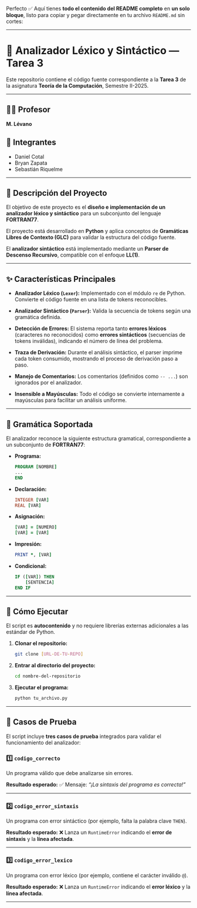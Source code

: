 Perfecto ✅ Aquí tienes **todo el contenido del README completo** en **un solo bloque**, listo para copiar y pegar directamente en tu archivo `README.md` sin cortes:

---

# 🧠 Analizador Léxico y Sintáctico — Tarea 3

Este repositorio contiene el código fuente correspondiente a la **Tarea 3** de la asignatura **Teoría de la Computación**, Semestre II-2025.

---

## 👨‍🏫 Profesor

**M. Lévano**

## 👥 Integrantes

* Daniel Cotal
* Bryan Zapata
* Sebastián Riquelme

---

## 📜 Descripción del Proyecto

El objetivo de este proyecto es el **diseño e implementación de un analizador léxico y sintáctico** para un subconjunto del lenguaje **FORTRAN77**.

El proyecto está desarrollado en **Python** y aplica conceptos de **Gramáticas Libres de Contexto (GLC)** para validar la estructura del código fuente.

El **analizador sintáctico** está implementado mediante un **Parser de Descenso Recursivo**, compatible con el enfoque **LL(1)**.

---

## ✨ Características Principales

* **Analizador Léxico (`Lexer`):**
  Implementado con el módulo `re` de Python. Convierte el código fuente en una lista de tokens reconocibles.

* **Analizador Sintáctico (`Parser`):**
  Valida la secuencia de tokens según una gramática definida.

* **Detección de Errores:**
  El sistema reporta tanto **errores léxicos** (caracteres no reconocidos) como **errores sintácticos** (secuencias de tokens inválidas), indicando el número de línea del problema.

* **Traza de Derivación:**
  Durante el análisis sintáctico, el parser imprime cada token consumido, mostrando el proceso de derivación paso a paso.

* **Manejo de Comentarios:**
  Los comentarios (definidos como `-- ...`) son ignorados por el analizador.

* **Insensible a Mayúsculas:**
  Todo el código se convierte internamente a mayúsculas para facilitar un análisis uniforme.

---

## 📖 Gramática Soportada

El analizador reconoce la siguiente estructura gramatical, correspondiente a un subconjunto de **FORTRAN77**:

* **Programa:**

  ```fortran
  PROGRAM [NOMBRE]
  ...
  END
  ```

* **Declaración:**

  ```fortran
  INTEGER [VAR]
  REAL [VAR]
  ```

* **Asignación:**

  ```fortran
  [VAR] = [NUMERO]
  [VAR] = [VAR]
  ```

* **Impresión:**

  ```fortran
  PRINT *, [VAR]
  ```

* **Condicional:**

  ```fortran
  IF ([VAR]) THEN
      [SENTENCIA]
  END IF
  ```

---

## 🚀 Cómo Ejecutar

El script es **autocontenido** y no requiere librerías externas adicionales a las estándar de Python.

1. **Clonar el repositorio:**

   ```bash
   git clone [URL-DE-TU-REPO]
   ```

2. **Entrar al directorio del proyecto:**

   ```bash
   cd nombre-del-repositorio
   ```

3. **Ejecutar el programa:**

   ```bash
   python tu_archivo.py
   ```

---

## 🧪 Casos de Prueba

El script incluye **tres casos de prueba** integrados para validar el funcionamiento del analizador:

### 1️⃣ `codigo_correcto`

Un programa válido que debe analizarse sin errores.

**Resultado esperado:**
✅ Mensaje: *“¡La sintaxis del programa es correcta!”*

---

### 2️⃣ `codigo_error_sintaxis`

Un programa con error sintáctico (por ejemplo, falta la palabra clave `THEN`).

**Resultado esperado:**
❌ Lanza un `RuntimeError` indicando el **error de sintaxis** y la **línea afectada**.

---

### 3️⃣ `codigo_error_lexico`

Un programa con error léxico (por ejemplo, contiene el carácter inválido `@`).

**Resultado esperado:**
❌ Lanza un `RuntimeError` indicando el **error léxico** y la **línea afectada**.

---

